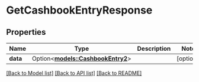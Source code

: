 # GetCashbookEntryResponse

## Properties

Name | Type | Description | Notes
------------ | ------------- | ------------- | -------------
**data** | Option<[**models::CashbookEntry2**](CashbookEntry_2.md)> |  | [optional]

[[Back to Model list]](../README.md#documentation-for-models) [[Back to API list]](../README.md#documentation-for-api-endpoints) [[Back to README]](../README.md)


